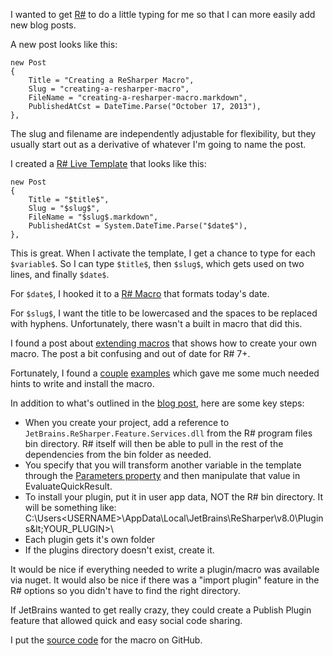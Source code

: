 ﻿I wanted to get [R#] to do a little typing for me so that I can more easily add new blog posts.

A new post looks like this:
	
	new Post
	{
		Title = "Creating a ReSharper Macro",
		Slug = "creating-a-resharper-macro",
		FileName = "creating-a-resharper-macro.markdown",
		PublishedAtCst = DateTime.Parse("October 17, 2013"),
	},

The slug and filename are independently adjustable for flexibility, but they usually start out as a derivative of whatever I'm going to name the post.

I created a [R# Live Template] that looks like this:

	new Post
	{
		Title = "$title$",
		Slug = "$slug$",
		FileName = "$slug$.markdown",
		PublishedAtCst = System.DateTime.Parse("$date$"),
	},

This is great. When I activate the template, I get a chance to type for each `$variable$`. So I can type `$title$`, then `$slug$`, which gets used on two lines, and finally `$date$`.

 For `$date$`, I hooked it to a [R# Macro] that formats today's date.

 For `$slug$`, I want the title to be lowercased and the spaces to be replaced with hyphens. Unfortunately, there wasn't a built in macro that did this.

 I found a post about [extending macros] that shows how to create your own macro. The post a bit confusing and out of date for R# 7+.

 Fortunately, I found a [couple][example 1] [examples][example 2] which gave me some much needed hints to write and install the macro.

 In addition to what's outlined in the [blog post][extending macros], here are some key steps:

* When you create your project, add a reference to `JetBrains.ReSharper.Feature.Services.dll` from the R# program files bin directory. R# itself will then be able to pull in the rest of the dependencies from the bin folder as needed.
* You specify that you will transform another variable in the template through the [Parameters property][example 1] and then manipulate that value in EvaluateQuickResult.
* To install your plugin, put it in user app data, NOT the R# bin directory. It will be something like: C:\Users&lt;USERNAME&gt;\AppData\Local\JetBrains\ReSharper\v8.0\Plugins\&lt;YOUR_PLUGIN&gt;\
* Each plugin gets it's own folder 
* If the plugins directory doesn't exist, create it.

It would be nice if everything needed to write a plugin/macro was available via nuget. It would also be nice if there was a "import plugin" feature in the R# options so you didn't have to find the right directory.

If JetBrains wanted to get really crazy, they could create a Publish Plugin feature that allowed quick and easy social code sharing.

I put the [source code] for the macro on GitHub.

[R#]: http://www.jetbrains.com/resharper/
[R# Live Template]: http://www.jetbrains.com/resharper/features/codeTemplate.html
[R# Macro]: http://www.jetbrains.com/resharper/webhelp/Reference__Choose_Macro.html
[extending macros]: http://blogs.jetbrains.com/dotnet/2010/10/templates-galore-extending-functionality-with-macros/
[example 1]: https://github.com/markcapaldi/ReSharperMacros/blob/205aa6368765f742b809c11923d28f78e6e2cdca/ReSharperMacros/TestFixtureVariableExpansionMacro.cs#L49
[example 2]: https://github.com/joaroyen/ReSharperExtensions
[source code]: https://github.com/kijanawoodard/ResharperPlugins/blob/master/src/LowercaseHypens.cs